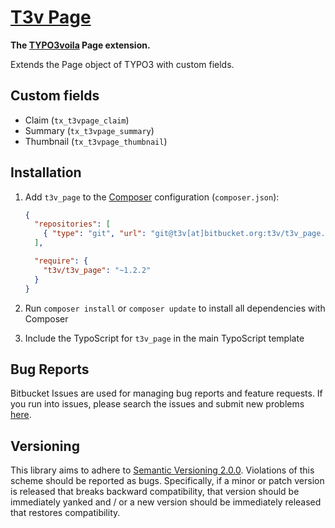 [T3v Page]
==========

**The [TYPO3voila] Page extension.**

Extends the Page object of TYPO3 with custom fields.

Custom fields
-------------

* Claim (`tx_t3vpage_claim`)
* Summary (`tx_t3vpage_summary`)
* Thumbnail (`tx_t3vpage_thumbnail`)

Installation
------------

1. Add `t3v_page` to the [Composer] configuration (`composer.json`):

    ```json
    {
      "repositories": [
        { "type": "git", "url": "git@t3v[at]bitbucket.org:t3v/t3v_page.git" }
      ],

      "require": {
        "t3v/t3v_page": "~1.2.2"
      }
    }
    ```

2. Run `composer install` or `composer update` to install all dependencies with Composer

3. Include the TypoScript for `t3v_page` in the main TypoScript template

Bug Reports
-----------

Bitbucket Issues are used for managing bug reports and feature requests. If you run into issues, please search the issues
and submit new problems [here].

Versioning
----------

This library aims to adhere to [Semantic Versioning 2.0.0]. Violations of this scheme should be reported as bugs.
Specifically, if a minor or patch version is released that breaks backward compatibility, that version should be
immediately yanked and / or a new version should be immediately released that restores compatibility.

[Composer]: https://getcomposer.org "Dependency Manager for PHP"
[here]: https://bitbucket.org/t3v/t3v_page/issues "Bitbucket Issue Tracker"
[Semantic Versioning 2.0.0]: http://semver.org "Semantic Versioning 2.0.0"
[T3v Page]: https://bitbucket.org/t3v/t3v_page "The TYPO3voila Page extension."
[TYPO3voila]: https://bitbucket.org/t3v "“UH LÁLÁ, TYPO3!”"